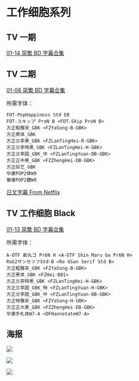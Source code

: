 # 工作细胞系列

## TV 一期

[01-14 简繁 BD 字幕合集](https://github.com/Nekomoekissaten-SUB/Nekomoekissaten-Storage/releases/download/subtitle_pkg/Hataraku_Saibou_S1_bd_zho.7z)


## TV 二期

[01-08 简繁 BD 字幕合集](https://github.com/Nekomoekissaten-SUB/Nekomoekissaten-Storage/releases/download/subtitle_pkg/Hataraku_Saibou_S2_bd_zho.7z)

所需字体：
```
FOT-PopHappiness Std EB
FOT-スキップ ProN B <FOT-Skip ProN B>
方正粗雅宋_GBK <FZYaSong-B-GBK>
方正黑体_GBK
方正兰亭黑_GBK <FZLanTingHei-R-GBK>
方正兰亭特黑_GBK <FZLanTingHei-H-GBK>
方正兰亭圆_GBK_中 <FZLanTingYuan-DB-GBK>
方正正中黑_GBK <FZZhengHei-DB-GBK>
方正综艺_GBK
华康POP2体W9
華康POP2體W9
```

[日文字幕 From Netflix](https://github.com/Nekomoekissaten-SUB/Nekomoekissaten-Storage/releases/download/subtitle_jpn/Hataraku_Saibou_S2_jpn_NFLX.7z)

## TV 工作细胞 Black

[01-13 简繁 BD 字幕合集](https://github.com/Nekomoekissaten-SUB/Nekomoekissaten-Storage/releases/download/subtitle_pkg/Hataraku_Saibou_Black_bd_zho.7z)

所需字体：
```
A-OTF 新丸ゴ Pr6N H <A-OTF Shin Maru Go Pr6N H>
RoG2サンセリフStd-B <Ro GSan Serif Std B>
方正粗雅宋_GBK <FZYaSong-B-GBK>
方正黑体_GBK <FZHei-B01>
方正兰亭特黑_GBK <FZLanTingHei-H-GBK>
方正兰亭圆_GBK_特 <FZLanTingYuan-H-GBK>
方正兰亭圆_GBK_中 <FZLanTingYuan-DB-GBK>
方正特雅宋_GBK <FZYaSong-H-GBK>
方正正大黑_GBK <FZZhengHei-EB-GBK>
华康手札体W7-A <DFHannotateW7-A>
```

## 海报

![](https://nekomoe.pages.dev/images/2018-07/hataraku-saibou.jpg)

![](https://nekomoe.pages.dev/images/2021-01/hataraku-saibou.jpg)

![](https://nekomoe.pages.dev/images/2021-01/hataraku-saibou_black.jpg)